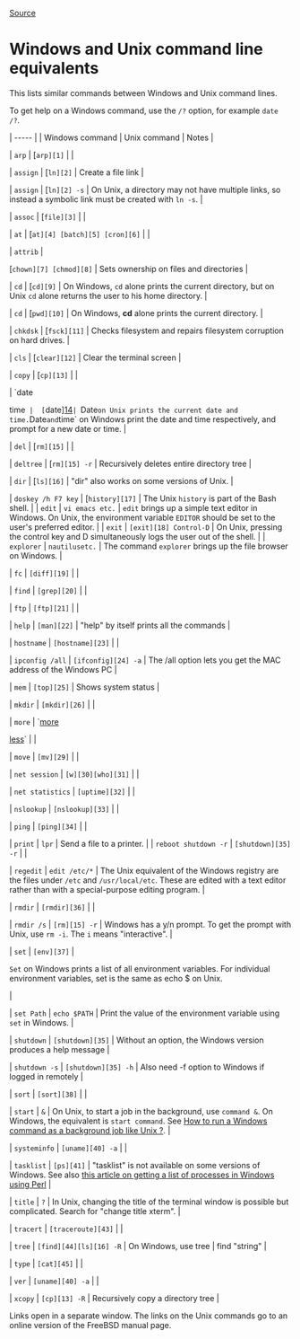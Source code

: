 
[Source](https://www.lemoda.net/windows/windows2unix/windows2unix.html "Permalink to Windows and Unix command line equivalents")

# Windows and Unix command line equivalents

This lists similar commands between Windows and Unix command lines.

To get help on a Windows command, use the `/?` option, for example `date /?`.

| ----- |
| Windows command |  Unix command |  Notes |

| `arp` |  [`arp][1]` |   |

| `assign` |  [`ln][2]` |  Create a file link |

| `assign` |  [`ln][2] -s` |  On Unix, a directory may not have multiple links, so instead a symbolic link must be created with `ln -s`. |

| `assoc` |  [`file][3]` |   |

| `at` |  [`at][4] [batch][5] [cron][6]` |   |

| `attrib` |  

[`chown][7] [chmod][8]` |  Sets ownership on files and directories |

| `cd` |  [`cd][9]` |  On Windows, `cd` alone prints the current directory, but on Unix `cd` alone returns the user to his home directory. |

| `cd` |  [`pwd][10]` |  On Windows, **cd** alone prints the current directory. |

| `chkdsk` |  [`fsck][11]` |  Checks filesystem and repairs filesystem corruption on hard drives. |

| `cls` |  [`clear][12]` |  Clear the terminal screen |

| `copy` |  [`cp][13]` |   |

| `date

time` |  [`date][14]` |  `Date` on Unix prints the current date and time. `Date` and `time` on Windows print the date and time respectively, and prompt for a new 
date or time. |

| `del` |  [`rm][15]` |   |


| `deltree` |  [`rm][15] -r` |  Recursively deletes entire directory tree |

| `dir` |  [`ls][16]` |  "dir" also works on some versions of Unix. |

| `doskey /h
F7 key` |  [`history][17]` |  The Unix `history` is part of the Bash shell. |
| `edit` |  `vi
emacs
etc.` |  `edit` brings up a simple text editor in Windows. On Unix, the environment variable `EDITOR` should be set to the user's preferred editor. |
| `exit` |  `[exit][18]
Control-D` |  On Unix, pressing the control key and D simultaneously logs the user out of the shell. |
| `explorer` |  `nautilusetc.` |  The command `explorer` brings up the file browser on Windows. |

| `fc` |  `[diff][19]` |   |

| `find` |  `[grep][20]` |   |

| `ftp` |  `[ftp][21]` |   |

| `help` |  `[man][22]` |  "help" by itself prints all the commands |

| `hostname` |  `[hostname][23]` |   |

| `ipconfig /all` |  `[ifconfig][24] -a` |  The /all option lets you get the MAC address of the Windows PC |

| `mem` |  `[top][25]` |  Shows system status |

| `mkdir` |  `[mkdir][26]` |   |

| `more` |  `[more][27]

[less][28]` |   |

| `move` |  `[mv][29]` |   |

| `net session` |  `[w][30][who][31]` |   |

| `net statistics` |  `[uptime][32]` |   |

| `nslookup` |  `[nslookup][33]` |   |

| `ping` |  `[ping][34]` |   |

| `print` |  `lpr` |  Send a file to a printer. |
| `reboot shutdown -r` |  `[shutdown][35] -r` |   |

| `regedit` |  `edit /etc/*` |  The Unix equivalent of the Windows registry are the files under `/etc` and `/usr/local/etc`. These are edited with a text editor rather than with a special-purpose editing program. |

| `rmdir` |  `[rmdir][36]` |   |

| `rmdir /s` |  `[rm][15] -r` |  Windows has a y/n prompt. To get the prompt with Unix, use `rm -i`. The `i` means "interactive". |

| `set` |  `[env][37]` |

`Set` on Windows prints a list of all environment variables. For individual environment variables, set  is the same as echo $ on Unix.

 |

| `set Path` |  `echo $PATH` |  Print the value of the environment variable using `set` in Windows. |

| `shutdown` |  `[shutdown][35]` |  Without an option, the Windows version produces a help message |

| `shutdown -s` |  `[shutdown][35] -h` |  Also need -f option to Windows if logged in remotely |

| `sort` |  `[sort][38]` |   |

| `start` |  `&` |  On Unix, to start a job in the background, use `command &`. On Windows, the equivalent is `start command`. See [How to run a Windows command as a background job like Unix ?][39]. |

| `systeminfo` |  `[uname][40] -a` |   |

| `tasklist` |  `[ps][41]` |  "tasklist" is not available on some versions of Windows. See also [this article on getting a list of processes in Windows using Perl][42] |

| `title` |  `?` |  In Unix, changing the title of the terminal window is possible but complicated. Search for "change title xterm". |

| `tracert` |  `[traceroute][43]` |   |

| `tree` |  `[find][44][ls][16] -R` |  On Windows, use tree | find "string" |

| `type` |  `[cat][45]` |   |

| `ver` |  `[uname][40] -a` |   |

| `xcopy` |  `[cp][13] -R` |  Recursively copy a directory tree |

Links open in a separate window. The links on the Unix commands go to an online version of the FreeBSD manual page.

[1]: http://nxmnpg.lemoda.net/1/arp

[2]: http://nxmnpg.lemoda.net/1/ln

[3]: http://nxmnpg.lemoda.net/1/file

[4]: http://nxmnpg.lemoda.net/1/at

[5]: http://nxmnpg.lemoda.net/1/batch

[6]: http://nxmnpg.lemoda.net/1/cron

[7]: http://nxmnpg.lemoda.net/1/chown

[8]: http://nxmnpg.lemoda.net/1/chmod

[9]: http://nxmnpg.lemoda.net/1/cd

[10]: http://nxmnpg.lemoda.net/1/pwd

[11]: http://nxmnpg.lemoda.net/1/fsck

[12]: http://nxmnpg.lemoda.net/1/clear

[13]: http://nxmnpg.lemoda.net/1/cp

[14]: http://nxmnpg.lemoda.net/1/date

[15]: http://nxmnpg.lemoda.net/1/rm

[16]: http://nxmnpg.lemoda.net/1/ls

[17]: http://nxmnpg.lemoda.net/1/history

[18]: http://nxmnpg.lemoda.net/1/exit

[19]: http://nxmnpg.lemoda.net/1/diff

[20]: http://nxmnpg.lemoda.net/1/grep

[21]: http://nxmnpg.lemoda.net/1/ftp

[22]: http://nxmnpg.lemoda.net/1/man

[23]: http://nxmnpg.lemoda.net/1/hostname

[24]: http://nxmnpg.lemoda.net/1/ifconfig

[25]: http://nxmnpg.lemoda.net/1/top

[26]: http://nxmnpg.lemoda.net/1/mkdir

[27]: http://nxmnpg.lemoda.net/1/more

[28]: http://nxmnpg.lemoda.net/1/less

[29]: http://nxmnpg.lemoda.net/1/mv

[30]: http://nxmnpg.lemoda.net/1/w

[31]: http://nxmnpg.lemoda.net/1/who

[32]: http://nxmnpg.lemoda.net/1/uptime

[33]: http://nxmnpg.lemoda.net/1/nslookup

[34]: http://nxmnpg.lemoda.net/1/ping

[35]: http://nxmnpg.lemoda.net/1/shutdown

[36]: http://nxmnpg.lemoda.net/1/rmdir

[37]: http://nxmnpg.lemoda.net/1/env

[38]: http://nxmnpg.lemoda.net/1/sort

[39]: http://www.tomshardware.com/forum/34598-45-windows-command-background-unix

[40]: http://nxmnpg.lemoda.net/1/uname

[41]: http://nxmnpg.lemoda.net/1/ps

[42]: https://www.lemoda.net/perl/win-ps-list/win-ps-list.html

[43]: http://nxmnpg.lemoda.net/1/traceroute

[44]: http://nxmnpg.lemoda.net/1/find

[45]: http://nxmnpg.lemoda.net/1/cat
